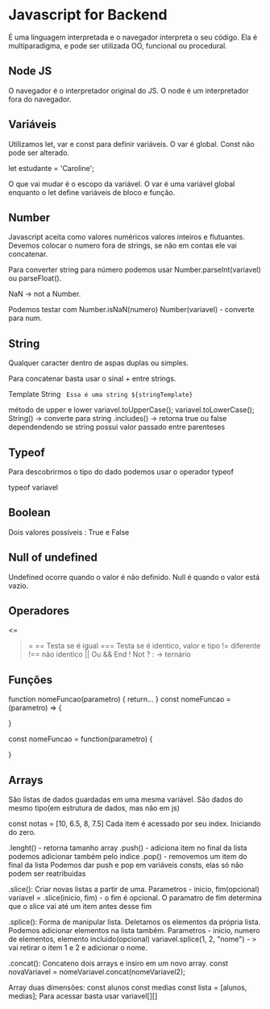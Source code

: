 # Javascript for Backend

É uma linguagem interpretada e o navegador interpreta o seu código. Ela é multiparadigma, e pode ser utilizada OO, funcional ou procedural.

## Node JS

O navegador é o interpretador original do JS. O node é um interpretador fora do navegador. 

## Variáveis
Utilizamos let, var e const para definir variáveis. O var é global. Const não pode ser alterado. 

let estudante = 'Caroline';

O que vai mudar é o escopo da variável. O var é uma variável global enquanto o let define variáveis de bloco e função. 

## Number

Javascript aceita como valores numéricos valores inteiros e flutuantes. Devemos colocar o numero fora de strings, se não em contas ele vai concatenar.

Para converter string para número podemos usar Number.parseInt(variavel) ou parseFloat().

NaN -> not a Number. 

Podemos testar com Number.isNaN(numero)
Number(variavel) - converte para num. 

## String

Qualquer caracter dentro de aspas duplas ou simples. 

Para concatenar basta usar o sinal + entre strings. 

Template String
` Essa é uma string ${stringTemplate}`

método de upper e lower
variavel.toUpperCase();
variavel.toLowerCase();
String() -> converte para string
.includes() -> retorna true ou false dependendendo se string possui valor passado entre parenteses

## Typeof

Para descobrirmos o tipo do dado podemos usar o operador typeof 

typeof variavel

## Boolean

Dois valores possíveis :
True e False

## Null of undefined

Undefined ocorre quando o valor é não definido. Null é quando o valor está vazio.

## Operadores 

<=
>=
== Testa se é igual
=== Testa se é identico, valor e tipo
!= diferente
!== não identico
|| Ou
&& End
! Not
? : -> ternário


## Funções

function nomeFuncao(parametro)
{
        return...
}
const nomeFuncao = (parametro) => {

}

const nomeFuncao = function(parametro) {

}

## Arrays
São listas de dados guardadas em uma mesma variável. São dados do mesmo tipo(em estrutura de dados, mas não em js)


const notas = [10, 6.5, 8, 7.5]
Cada item é acessado por seu index. Iniciando do zero.

.lenght() - retorna tamanho array
.push() - adiciona item no final da lista
podemos adicionar também pelo indice
.pop() - removemos um item do final da lista
Podemos dar push e pop em variáveis consts, elas só não podem ser reatribuidas

.slice():
Criar novas listas a partir de uma.
Parametros - inicio, fim(opcional)
variavel = .slice(inicio, fim) - o fim é opcional. O paramatro de fim determina que o slice vai até um item antes desse fim

.splice():
Forma de manipular lista. Deletamos os elementos da própria lista. Podemos adicionar elementos na lista também. 
Parametros  - inicio, numero de elementos, elemento incluido(opcional)
variavel.splice(1, 2, "nome") - > vai retirar o item 1 e 2 e adicionar o nome. 

.concat():
Concateno dois arrays e insiro em um novo array. 
const novaVariavel = nomeVariavel.concat(nomeVariavel2);


Array duas dimensões:
const alunos
const medias
const lista = [alunos, medias];
Para acessar basta usar variavel[][]